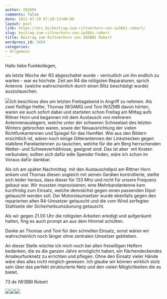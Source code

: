 ```yaml
---
author: IN3DOV
comments: false
date: 2011-07-29 07:28:13+00:00
layout: post
link: https://drc.bz/beitrag-zum-rittnerhorn-von-iw3bbi-robert/
slug: beitrag-zum-rittnerhorn-von-iw3bbi-robert
title: Beitrag zum Rittnerhorn von IW3BBI Robert
wordpress_id: 3454
categories:
- Allgemein
---
```


Hallo liebe Funkkollegen,

als letzte Woche der R3 abgeschaltet wurde - vermutlich um ihn endlich zu warten - war es höchste  Zeit am R4 die nötigsten Reparaturen, sprich Antenne  (welche wahrscheinlich durch einen Blitz beschädigt wurde)  auszutauschen.

[![](https://drc.bz/wp-content/uploads/2011/07/R4-2011072201-200x300.jpg)](https://drc.bz/wp-content/uploads/2011/07/R4-2011072201.jpg)Ich beschloss dies am letzten Freitagabend in Angriff zu nehmen. Als zwei fleißige Helfer, Thomas IW3AMQ und Toni IN3ZMB davon hörten, waren sie auch sofort dabei und starteten schon Freitag am Mittag aufs Rittner Horn und begannen mit dem Austausch von mehreren Antennenauslegern, welche unter der schweren Schneelast des letzten Winters gebrochen waren, sowie der Neuausrichtung der vielen Richtfunkantennen und Spiegel für das HamNet. Wie aus den Bildern ersichtlich ist, wären noch einige Gitterantennen der Linkstrecken gegen stabilere Panelantennen zu tauschen, welche für die am Berg herrschenden Wetter- und Schneeverhältnisse, geeignet sind. Das ist aber  mit Kosten verbunden; sollten sich dafür edle Spender finden, wäre ich schon im Voraus dafür dankbar.

Als ich am späten Nachmittag  mit den Austauschdipol am Rittner Horn ankam und Thomas diesen sogleich mit seinen Geräten kontrollierte, stellte sich leider heraus, dass dieser für 133 Mhz und nicht für unsere Frequenz gebaut war. Wir mussten improvisieren; eine Mehrbandantenne kam kurzfristig zum Einsatz, welche demnächst gegen einen passenden Dipol getauscht werden soll. Der Motorolaumsetzer wurde ebenfalls gegen den reparierten alten R4-Umsetzer getauscht und die vom Wind zerfegten Stahlseile der Sicherheitsumzäunung getauscht.

Als wir gegen 21.00 Uhr die nötigsten Arbeiten erledigt und aufgeräumt hatten, fing es auch prompt an aus dem Himmel schütten.

Danke an Thomas und Toni für den schnellen Einsatz, sonst wären wir wahrscheinlich noch länger ohne zentralen Umsetzer geblieben.

An dieser Stelle möchte ich mich noch bei allen freiwilligen Helfern bedanken, die es die ganzen Jahre ermöglicht haben, ein flächendeckendes Amateurfunknetz zu errichten und pflegen. Ohne den Einsatz vieler Hände wäre dies alles nicht möglich gewesen. Ich glaube wir können wirklich stolz sein über das perfekt strukturierte Netz und den vielen Möglichkeiten die es bietet.

73 de IW3BBI Robert

[![](https://drc.bz/wp-content/uploads/2011/07/R4-2011072205-200x300.jpg)](https://drc.bz/wp-content/uploads/2011/07/R4-2011072205.jpg)[![](https://drc.bz/wp-content/uploads/2011/07/R4-2011072203-200x300.jpg)](https://drc.bz/wp-content/uploads/2011/07/R4-2011072203.jpg)[![](https://drc.bz/wp-content/uploads/2011/07/R4-2011072202-200x300.jpg)](https://drc.bz/wp-content/uploads/2011/07/R4-2011072202.jpg)
